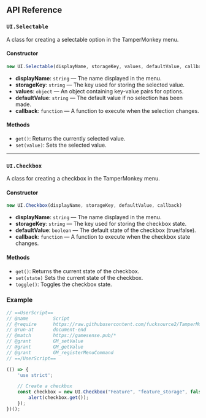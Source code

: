 ## API Reference

### `UI.Selectable`

A class for creating a selectable option in the TamperMonkey menu.

#### Constructor

```javascript
new UI.Selectable(displayName, storageKey, values, defaultValue, callback)
```

- **displayName**: `string` — The name displayed in the menu.
- **storageKey**: `string` — The key used for storing the selected value.
- **values**: `object` — An object containing key-value pairs for options.
- **defaultValue**: `string` — The default value if no selection has been made.
- **callback**: `function` — A function to execute when the selection changes.

#### Methods

- `get()`: Returns the currently selected value.
- `set(value)`: Sets the selected value.

---

### `UI.Checkbox`

A class for creating a checkbox in the TamperMonkey menu.

#### Constructor

```javascript
new UI.Checkbox(displayName, storageKey, defaultValue, callback)
```

- **displayName**: `string` — The name displayed in the menu.
- **storageKey**: `string` — The key used for storing the checkbox state.
- **defaultValue**: `boolean` — The default state of the checkbox (true/false).
- **callback**: `function` — A function to execute when the checkbox state changes.

#### Methods

- `get()`: Returns the current state of the checkbox.
- `set(state)` Sets the current state of the checkbox.
- `toggle()`: Toggles the checkbox state.

### Example
```javascript
// ==UserScript==
// @name         Script
// @require      https://raw.githubusercontent.com/fucksource2/TamperMonkey-UI/refs/heads/main/lib.js
// @run-at       document-end
// @match        https://gamesense.pub/*
// @grant        GM_setValue
// @grant        GM_getValue
// @grant        GM_registerMenuCommand
// ==/UserScript==

(() => {
    'use strict';

    // Create a checkbox
    const checkbox = new UI.Checkbox("Feature", "feature_storage", false, () => {
        alert(checkbox.get());
    });
})();
```
